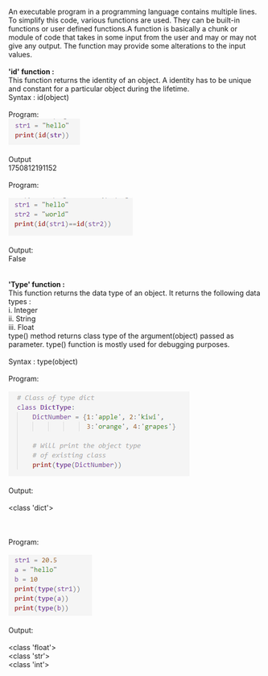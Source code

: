An executable program in a programming language contains multiple lines. To simplify this code, various functions are used.
They can be built-in functions or user defined functions.A function is basically a chunk or module of code that takes in some input from the user and may or may not give any output. The function may provide some alterations to the input values.<br><br>
<b> 'id' function :</b><br>
This function returns the identity of an object. A identity has to be unique and constant for a particular object during the lifetime.<br>
Syntax : id(object)<br><br>
Program:<br>
<img src="images/img1.PNG"><br><br>
Output<br>
1750812191152<br><br>
Program:<br><br>
<img src="images/img2.PNG"><br><br>
Output:<br>
False<br><br>
<br>
<b> 'Type' function :</b><br>
 This function returns the data type of an object. It returns the following data types :<br>
i. Integer<br>
ii. String<br>
iii. Float<br>
type() method returns class type of the argument(object) passed as parameter. type() function is mostly used for debugging purposes.<br><br>
Syntax : type(object)<br><br>
Program:<br><br>
<img src="images/img3.PNG"><br><br>
Output:<br><br>
<class 'dict'><br><br>
<br><br>
Program:<br><br>
<img src="images/img4.PNG"><br><br>
Output:<br><br>
<class 'float'><br>
<class 'str'><br>
<class 'int'>



